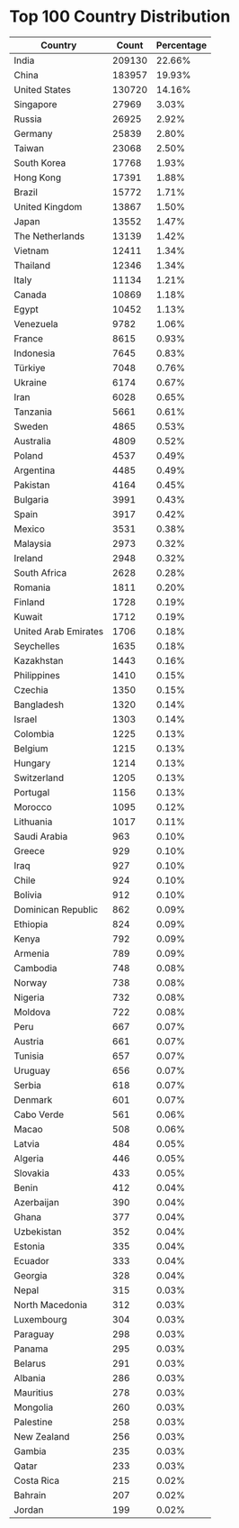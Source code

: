 # Top 100 Country Distribution
| Country | Count | Percentage |
|----|----|----|
| India | 209130 | 22.66% |
| China | 183957 | 19.93% |
| United States | 130720 | 14.16% |
| Singapore | 27969 | 3.03% |
| Russia | 26925 | 2.92% |
| Germany | 25839 | 2.80% |
| Taiwan | 23068 | 2.50% |
| South Korea | 17768 | 1.93% |
| Hong Kong | 17391 | 1.88% |
| Brazil | 15772 | 1.71% |
| United Kingdom | 13867 | 1.50% |
| Japan | 13552 | 1.47% |
| The Netherlands | 13139 | 1.42% |
| Vietnam | 12411 | 1.34% |
| Thailand | 12346 | 1.34% |
| Italy | 11134 | 1.21% |
| Canada | 10869 | 1.18% |
| Egypt | 10452 | 1.13% |
| Venezuela | 9782 | 1.06% |
| France | 8615 | 0.93% |
| Indonesia | 7645 | 0.83% |
| Türkiye | 7048 | 0.76% |
| Ukraine | 6174 | 0.67% |
| Iran | 6028 | 0.65% |
| Tanzania | 5661 | 0.61% |
| Sweden | 4865 | 0.53% |
| Australia | 4809 | 0.52% |
| Poland | 4537 | 0.49% |
| Argentina | 4485 | 0.49% |
| Pakistan | 4164 | 0.45% |
| Bulgaria | 3991 | 0.43% |
| Spain | 3917 | 0.42% |
| Mexico | 3531 | 0.38% |
| Malaysia | 2973 | 0.32% |
| Ireland | 2948 | 0.32% |
| South Africa | 2628 | 0.28% |
| Romania | 1811 | 0.20% |
| Finland | 1728 | 0.19% |
| Kuwait | 1712 | 0.19% |
| United Arab Emirates | 1706 | 0.18% |
| Seychelles | 1635 | 0.18% |
| Kazakhstan | 1443 | 0.16% |
| Philippines | 1410 | 0.15% |
| Czechia | 1350 | 0.15% |
| Bangladesh | 1320 | 0.14% |
| Israel | 1303 | 0.14% |
| Colombia | 1225 | 0.13% |
| Belgium | 1215 | 0.13% |
| Hungary | 1214 | 0.13% |
| Switzerland | 1205 | 0.13% |
| Portugal | 1156 | 0.13% |
| Morocco | 1095 | 0.12% |
| Lithuania | 1017 | 0.11% |
| Saudi Arabia | 963 | 0.10% |
| Greece | 929 | 0.10% |
| Iraq | 927 | 0.10% |
| Chile | 924 | 0.10% |
| Bolivia | 912 | 0.10% |
| Dominican Republic | 862 | 0.09% |
| Ethiopia | 824 | 0.09% |
| Kenya | 792 | 0.09% |
| Armenia | 789 | 0.09% |
| Cambodia | 748 | 0.08% |
| Norway | 738 | 0.08% |
| Nigeria | 732 | 0.08% |
| Moldova | 722 | 0.08% |
| Peru | 667 | 0.07% |
| Austria | 661 | 0.07% |
| Tunisia | 657 | 0.07% |
| Uruguay | 656 | 0.07% |
| Serbia | 618 | 0.07% |
| Denmark | 601 | 0.07% |
| Cabo Verde | 561 | 0.06% |
| Macao | 508 | 0.06% |
| Latvia | 484 | 0.05% |
| Algeria | 446 | 0.05% |
| Slovakia | 433 | 0.05% |
| Benin | 412 | 0.04% |
| Azerbaijan | 390 | 0.04% |
| Ghana | 377 | 0.04% |
| Uzbekistan | 352 | 0.04% |
| Estonia | 335 | 0.04% |
| Ecuador | 333 | 0.04% |
| Georgia | 328 | 0.04% |
| Nepal | 315 | 0.03% |
| North Macedonia | 312 | 0.03% |
| Luxembourg | 304 | 0.03% |
| Paraguay | 298 | 0.03% |
| Panama | 295 | 0.03% |
| Belarus | 291 | 0.03% |
| Albania | 286 | 0.03% |
| Mauritius | 278 | 0.03% |
| Mongolia | 260 | 0.03% |
| Palestine | 258 | 0.03% |
| New Zealand | 256 | 0.03% |
| Gambia | 235 | 0.03% |
| Qatar | 233 | 0.03% |
| Costa Rica | 215 | 0.02% |
| Bahrain | 207 | 0.02% |
| Jordan | 199 | 0.02% |
